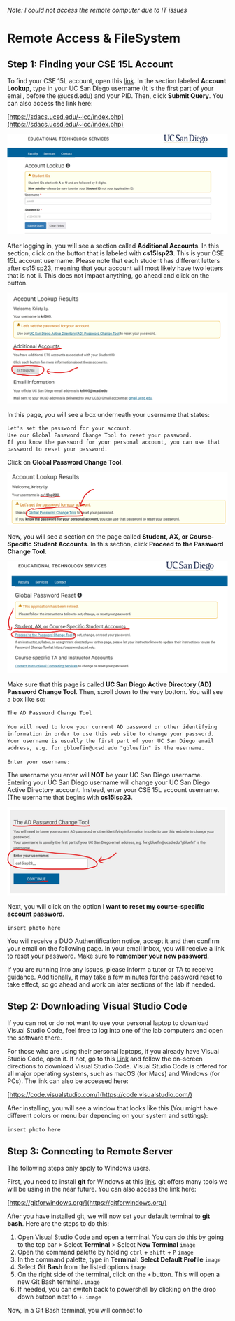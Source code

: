 *Note: I could not access the remote computer due to IT issues*

# Remote Access & FileSystem 

## Step 1: Finding your CSE 15L Account
To find your CSE 15L account, open this [link](https://sdacs.ucsd.edu/~icc/index.php). In the section labeled **Account Lookup**, type in your UC San Diego username 
(It is the first part of your email, before the @ucsd.edu) and your PID. Then, click **Submit Query**.
You can also access the link here:
  
[https://sdacs.ucsd.edu/~icc/index.php](https://sdacs.ucsd.edu/~icc/index.php)

    
![Image](1.1.jpg)

After logging in, you will see a section called **Additional Accounts**. In this section, click on the button that is labeled with **cs15lsp23**. This is your 
CSE 15L account username. Please note that each student has different letters after cs15lsp23, meaning that your account will most likely have two letters that is not 
ii. This does not impact anything, go ahead and click on the button.
  
![Image](1.2.jpg)
  
In this page, you will see a box underneath your username that states:

```
Let's set the password for your account.
Use our Global Password Change Tool to reset your password.
If you know the password for your personal account, you can use that password to reset your password.
```

Click on **Global Password Change Tool**.
  
![Image](1.3.jpg)
  
Now, you will see a section on the page called **Student, AX, or Course-Specific Student Accounts**. In this section, click **Proceed to the Password Change Tool**.

![Image](1.4.jpg)

Make sure that this page is called **UC San Diego Active Directory (AD) Password Change Tool**. Then, scroll down to the very bottom. You will see a box like so:

```
The AD Password Change Tool

You will need to know your current AD password or other identifying information in order to use this web site to change your password.
Your username is usually the first part of your UC San Diego email address, e.g. for gbluefin@ucsd.edu "gbluefin" is the username.

Enter your username: 

```
The username you enter will **NOT** be your UC San Diego username. Entering your UC San Diego username will change your UC San Diego Active Directory account.
Instead, enter your CSE 15L account username. (The username that begins with **cs15lsp23**.

![Image](1.5.jpg)

Next, you will click on the option **I want to reset my course-specific account password.**

``insert photo here``

You will receive a DUO Authentification notice, accept it and then confirm your email on the following page. In your email inbox, you will receive a link to reset your password.
Make sure to **remember your new password**.

If you are running into any issues, please inform a tutor or TA to receive guidance. Additionally, it may take a few minutes for the password reset to take effect,
so go ahead and work on later sections of the lab if needed.

## Step 2: Downloading Visual Studio Code
If you can not or do not want to use your personal laptop to download Visual Studio Code, feel free to log into one of the lab computers and open the software there.

For those who are using their personal laptops, if you already have Visual Studio Code, open it.
If not, go to this [Link](https://code.visualstudio.com/) and follow the on-screen directions to download Visual Studio Code.
Visual Studio Code is offered for all major operating systems, such as macOS (for Macs) and Windows (for PCs). The link can also be accessed here:  

[https://code.visualstudio.com/](https://code.visualstudio.com/)

After installing, you will see a window that looks like this (You might have different colors or menu bar depending on your system and settings):

``insert photo here``

## Step 3: Connecting to Remote Server

The following steps only apply to Windows users.  

First, you need to install **git** for Windows at this [link](https://gitforwindows.org/). git offers many tools we will be using in the near future. You can also
access the link here:  

[https://gitforwindows.org/](https://gitforwindows.org/)

After you have installed git, we will now set your default terminal to **git bash**. Here are the steps to do this:
1. Open Visual Studio Code and open a terminal. You can do this by going to the top bar > Select **Terminal** > Select **New Terminal** `image`
2. Open the command palette by holding `ctrl` + `shift` + `P` `image`
3. In the command palette, type in **Terminal: Select Default Profile** `image`
4. Select **Git Bash** from the listed options `image`
5. On the right side of the terminal, click on the `+` button. This will open a new Git Bash terminal. `image`
6. If needed, you can switch back to powershell by clicking on the drop down butoon next to `+`. `image`

Now, in a Git Bash terminal, you will connect to 



